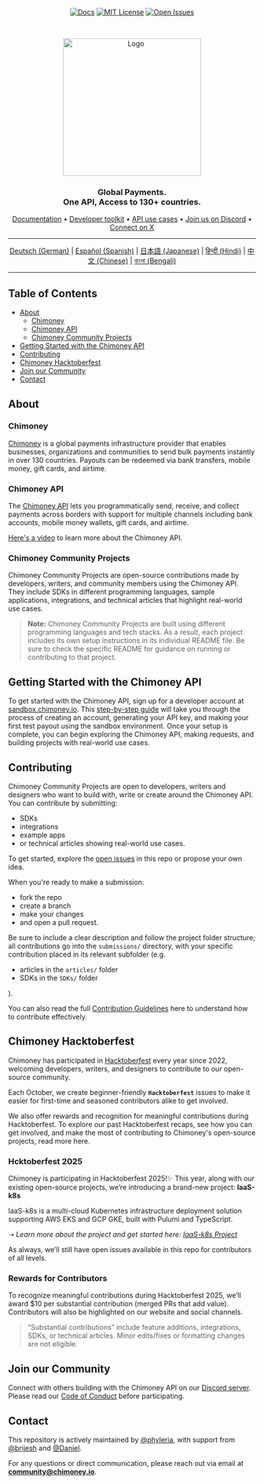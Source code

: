 <div align="center">
  
[![Docs](https://img.shields.io/badge/docs-chimoney.readme.io-blue)](https://chimoney.readme.io/reference/introduction)
[![MIT License](https://img.shields.io/badge/license-MIT-green)](https://github.com/Chimoney/chimoney-community-projects?tab=MIT-1-ov-file)
[![Open Issues](https://img.shields.io/github/issues/Chimoney/chimoney-community-projects)](https://github.com/Chimoney/chimoney-community-projects/issues)

</div>

&nbsp;

<div align="center" id="initial">
  <a href="https://chimoney.io/" target="_blank">
  <picture>
    <img src="https://chimoney.io/assets/icons/chimoney-purple-logo.svg" width="280" alt="Logo"/>
  </picture>
  </a>
</div>

<h3 align="center">
  Global Payments.
  <br/>
  One API, Access to 130+ countries. <br/>
</h3>

<div align="center">
  
  [Documentation](https://chimoney.readme.io/reference/introduction) • [Developer toolkit](https://chimoney.io/toolkit/) • [API use cases](https://chimoney.io/api-use-cases/) • [Join us on Discord](https://discord.gg/TsyKnzT4qV) • [Connect on X](https://x.com/chimoney_io)
  
</div>

___
<div align="center">

<u>[Deutsch (German)](README-GM.md)</u> |
<u>[Español (Spanish)](README-ES.md)</u> |
<u>[日本語 (Japanese)](README-JP.md)</u> |
<u>[हिन्दी (Hindi)](README-HN.md)</u> |
<u>[中文 (Chinese)](README-CN.md)</u> |
<u>[বাংলা (Bengali)](README-BN.md)</u>

</div>

___

## Table of Contents

- [About](#about)
  - [Chimoney](#chimoney)
  - [Chimoney API](#chimoney-api)
  - [Chimoney Community Projects](#chimoney-community-projects)
- [Getting Started with the Chimoney API](#getting-started-with-the-chimoney-api)
- [Contributing](#contributing)
- [Chimoney Hacktoberfest](#chimoney-hacktoberfest)
- [Join our Community](#join-our-community)
- [Contact](#contact)

## About

### Chimoney

[Chimoney](https://chimoney.io/) is a global payments infrastructure provider that enables businesses, organizations and communities to send bulk payments instantly in over 130 countries. Payouts can be redeemed via bank transfers, mobile money, gift cards, and airtime.

### Chimoney API

The [Chimoney API](https://chimoney.readme.io/reference/introduction) lets you programmatically send, receive, and collect payments across borders with support for multiple channels including bank accounts, mobile money wallets, gift cards, and airtime.

[Here's a video](https://www.youtube.com/watch?v=VItvZbPH9cU&t=4s) to learn more about the Chimoney API.

### Chimoney Community Projects

Chimoney Community Projects are open-source contributions made by developers, writers, and community members using the Chimoney API. They include SDKs in different programming languages, sample applications, integrations, and technical articles that highlight real-world use cases.

> **Note:** Chimoney Community Projects are built using different programming languages and tech stacks. As a result, each project includes its own setup instructions in its individual README file. Be sure to check the specific README for guidance on running or contributing to that project.

## Getting Started with the Chimoney API

To get started with the Chimoney API, sign up for a developer account at [sandbox.chimoney.io](https://sandbox.chimoney.io). This [step-by-step guide](https://www.loom.com/share/436303eb69c44f0d9757ea0c655bed89?sid=b6a0f661-721c-4731-9873-ae6f2d25780) will take you through the process of creating an account, generating your API key, and making your first test payout using the sandbox environment. Once your setup is complete, you can begin exploring the Chimoney API, making requests, and building projects with real-world use cases.

## Contributing

Chimoney Community Projects are open to developers, writers and designers who want to build with, write or create around the Chimoney API. You can contribute by submitting:

- SDKs
- integrations
- example apps
- or technical articles showing real-world use cases.

To get started, explore the [open issues](https://github.com/Chimoney/chimoney-community-projects/issues) in this repo or propose your own idea.

When you're ready to make a submission:

- fork the repo
- create a branch
- make your changes
- and open a pull request.

Be sure to include a clear description and follow the project folder structure; all contributions go into the `submissions/` directory, with your specific contribution placed in its relevant subfolder (e.g.

- articles in the `articles/` folder
- SDKs in the `SDKs/` folder

).

You can also read the full [Contribution Guidelines](/CONTRIBUTING.md) here to understand how to contribute effectively.

## Chimoney Hacktoberfest

Chimoney has participated in [Hacktoberfest](https://hacktoberfest.com/) every year since 2022, welcoming developers, writers, and designers to contribute to our open-source community.

Each October, we create beginner-friendly **`Hacktoberfest`** issues to make it easier for first-time and seasoned contributors alike to get involved.

We also offer rewards and recognition for meaningful contributions during Hacktoberfest. To explore our past Hacktoberfest recaps, see how you can get involved, and make the most of contributing to Chimoney's open-source projects, read more here.

### Hcktoberfest 2025

Chimoney is participating in Hacktoberfest 2025!✨
This year, along with our existing open-source projects, we’re introducing a brand-new project: **IaaS-k8s**

IaaS-k8s is a multi-cloud Kubernetes infrastructure deployment solution supporting AWS EKS and GCP GKE, built with Pulumi and TypeScript.

➝ _Learn more about the project and get started here:_ [_IaaS-k8s Project_](https://github.com/Chimoney/Iaas)

As always, we’ll still have open issues available in this repo for contributors of all levels.

### Rewards for Contributors

To recognize meaningful contributions during Hacktoberfest 2025, we’ll award $10 per substantial contribution (merged PRs that add value). Contributors will also be highlighted on our website and social channels.

> “Substantial contributions” include feature additions, integrations, SDKs, or technical articles. Minor edits/fixes or formatting changes are not eligible.

## Join our Community

Connect with others building with the Chimoney API on our [Discord server](https://discord.gg/TsyKnzT4qV). Please read our [Code of Conduct](https://github.com/Chimoney/chimoney-community-projects/blob/main/CODE_OF_CONDUCT.md) before participating.

## Contact

This repository is actively maintained by [@phyleria](https://github.com/phyleria), with support from [@brijesh](https://github.com/brijeshthummar02) and [@Daniel](https://github.com/Danbaba1).

For any questions or direct communication, please reach out via email at **<community@chimoney.io>**.
